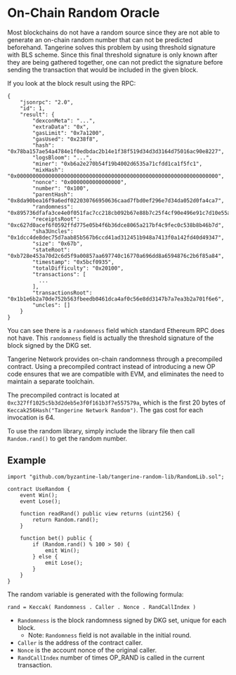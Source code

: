 # On-Chain Random Oracle

Most blockchains do not have a random source since they are not able to
generate an on-chain random number that can not be predicted beforehand.
Tangerine solves this problem by using threshold signature with BLS scheme.
Since this final threshold signature is only known after they are being
gathered together, one can not predict the signature before sending the
transaction that would be included in the given block.

If you look at the block result using the RPC:
```
{
    "jsonrpc": "2.0",
    "id": 1,
    "result": {
        "dexconMeta": "...",
        "extraData": "0x",
        "gasLimit": "0x7a1200",
        "gasUsed": "0x238f8",
        "hash": "0x78ba157ae54a4784e1f0edbdac2b14e1f38f519d34d3d3164d75016ac90e8227",
        "logsBloom": "...",
        "miner": "0xb6a2e270b54f19b4002d6535a71cfdd1ca1f5fc1",
        "mixHash": "0x0000000000000000000000000000000000000000000000000000000000000000",
        "nonce": "0x0000000000000000",
        "number": "0x100",
        "parentHash": "0x8da90bea16f9a6edf022030766950636caad7fbd0ef296e7d34da052d0fa4ca7",
        "randomness": "0x895736dfafa3ce4e0f051fac7cc218cb092b67e88b7c25f4cf90e496e91c7d10e55a251e0ff6e655fdc8d866b85fe30c",
        "receiptsRoot": "0xc627d0acef6f0592ffd775e05b4f6b36dce8065a217bf4c9fec0c538b8b46b7d",
        "sha3Uncles": "0x1dcc4de8dec75d7aab85b567b6ccd41ad312451b948a7413f0a142fd40d49347",
        "size": "0x67b",
        "stateRoot": "0xb728e453a70d2c6d5f9a00857aa697740c16770a696dd8a6594876c2b6f85a84",
        "timestamp": "0x5bcf0935",
        "totalDifficulty": "0x20100",
        "transactions": [
          ...
        ],
        "transactionsRoot": "0x1b1e6b2a70de752b563fbeedb0461dca4af0c56e8dd3147b7a7ea3b2a701f6e6",
        "uncles": []
    }
}
```

You can see there is a `randomness` field which standard Ethereum RPC does not
have. This `randomness` field is actually the threshold signature of the block
signed by the DKG set.

Tangerine Network provides on-chain randomness through a precompiled contract.
Using a precompiled contract instead of introducing a new OP code ensures that
we are compatible with EVM, and eliminates the need to maintain a separate
toolchain.

The precompiled contract is located at
`0xc327ff1025c5b3d2deb5e3f0f161b3f7e557579a`, which is the first 20 bytes of
`Keccak256Hash("Tangerine Network Random")`. The gas cost for each invocation is 64.

To use the random library, simply include the library file then call `Random.rand()` to get the random number.

## Example

```
import "github.com/byzantine-lab/tangerine-random-lib/RandomLib.sol";

contract UseRandom {
    event Win();
    event Lose();

    function readRand() public view returns (uint256) {
        return Random.rand();
    }

    function bet() public {
        if (Random.rand() % 100 > 50) {
            emit Win();
        } else {
            emit Lose();
        }
    }
}
```


The random variable is generated with the following formula:

```
rand = Keccak( Randomness . Caller . Nonce . RandCallIndex )
```

* `Randomness` is the block randomness signed by DKG set, unique for each block.
    *  Note: `Randomness` field is not available in the initial round.
* `Caller` is the address of the contract caller.
* `Nonce` is the account nonce of the original caller.
* `RandCallIndex` number of times OP_RAND is called in the current transaction.
